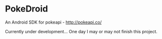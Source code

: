 # PokeDroid
An Android SDK for pokeapi - http://pokeapi.co/

Currently under development... One day I may or may not finish this project.
